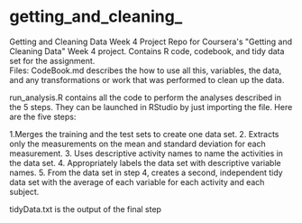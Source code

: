# getting_and_cleaning_
Getting and Cleaning Data Week 4 Project Repo for Coursera's "Getting and Cleaning Data" Week 4 project. Contains R code, codebook, and tidy data set for the assignment.  
Files: 
CodeBook.md describes the how to use all this, variables, the data, and any transformations or work that was performed to clean up the data.  


run_analysis.R contains all the code to perform the analyses described in the 5 steps. They can be launched in RStudio by just importing the file. Here are the five steps: 

1.Merges the training and the test sets to create one data set. 
2. Extracts only the measurements on the mean and standard deviation for each measurement. 
3. Uses descriptive activity names to name the activities in the data set.
4. Appropriately labels the data set with descriptive variable names. 
5. From the data set in step 4, creates a second, independent tidy data set with the average of each variable for each activity and each subject. 

tidyData.txt is the output of the final step
